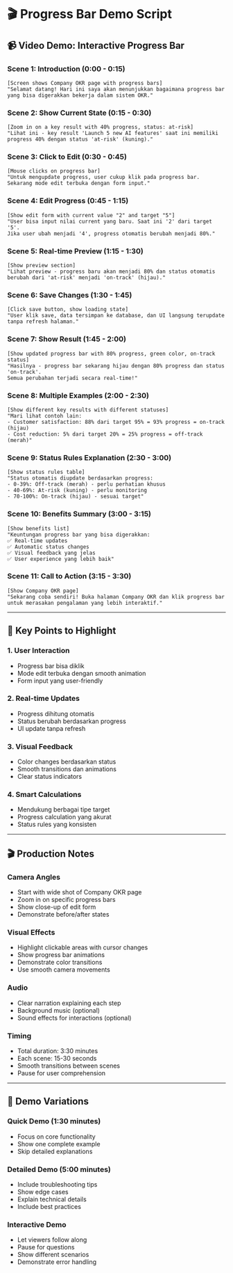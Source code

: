 # 🎬 Progress Bar Demo Script

## 📹 Video Demo: Interactive Progress Bar

### **Scene 1: Introduction (0:00 - 0:15)**
```
[Screen shows Company OKR page with progress bars]
"Selamat datang! Hari ini saya akan menunjukkan bagaimana progress bar yang bisa digerakkan bekerja dalam sistem OKR."
```

### **Scene 2: Show Current State (0:15 - 0:30)**
```
[Zoom in on a key result with 40% progress, status: at-risk]
"Lihat ini - key result 'Launch 5 new AI features' saat ini memiliki progress 40% dengan status 'at-risk' (kuning)."
```

### **Scene 3: Click to Edit (0:30 - 0:45)**
```
[Mouse clicks on progress bar]
"Untuk mengupdate progress, user cukup klik pada progress bar. Sekarang mode edit terbuka dengan form input."
```

### **Scene 4: Edit Progress (0:45 - 1:15)**
```
[Show edit form with current value "2" and target "5"]
"User bisa input nilai current yang baru. Saat ini '2' dari target '5'. 
Jika user ubah menjadi '4', progress otomatis berubah menjadi 80%."
```

### **Scene 5: Real-time Preview (1:15 - 1:30)**
```
[Show preview section]
"Lihat preview - progress baru akan menjadi 80% dan status otomatis berubah dari 'at-risk' menjadi 'on-track' (hijau)."
```

### **Scene 6: Save Changes (1:30 - 1:45)**
```
[Click save button, show loading state]
"User klik save, data tersimpan ke database, dan UI langsung terupdate tanpa refresh halaman."
```

### **Scene 7: Show Result (1:45 - 2:00)**
```
[Show updated progress bar with 80% progress, green color, on-track status]
"Hasilnya - progress bar sekarang hijau dengan 80% progress dan status 'on-track'. 
Semua perubahan terjadi secara real-time!"
```

### **Scene 8: Multiple Examples (2:00 - 2:30)**
```
[Show different key results with different statuses]
"Mari lihat contoh lain:
- Customer satisfaction: 88% dari target 95% = 93% progress = on-track (hijau)
- Cost reduction: 5% dari target 20% = 25% progress = off-track (merah)"
```

### **Scene 9: Status Rules Explanation (2:30 - 3:00)**
```
[Show status rules table]
"Status otomatis diupdate berdasarkan progress:
- 0-39%: Off-track (merah) - perlu perhatian khusus
- 40-69%: At-risk (kuning) - perlu monitoring
- 70-100%: On-track (hijau) - sesuai target"
```

### **Scene 10: Benefits Summary (3:00 - 3:15)**
```
[Show benefits list]
"Keuntungan progress bar yang bisa digerakkan:
✅ Real-time updates
✅ Automatic status changes
✅ Visual feedback yang jelas
✅ User experience yang lebih baik"
```

### **Scene 11: Call to Action (3:15 - 3:30)**
```
[Show Company OKR page]
"Sekarang coba sendiri! Buka halaman Company OKR dan klik progress bar untuk merasakan pengalaman yang lebih interaktif."
```

---

## 🎯 **Key Points to Highlight**

### **1. User Interaction**
- Progress bar bisa diklik
- Mode edit terbuka dengan smooth animation
- Form input yang user-friendly

### **2. Real-time Updates**
- Progress dihitung otomatis
- Status berubah berdasarkan progress
- UI update tanpa refresh

### **3. Visual Feedback**
- Color changes berdasarkan status
- Smooth transitions dan animations
- Clear status indicators

### **4. Smart Calculations**
- Mendukung berbagai tipe target
- Progress calculation yang akurat
- Status rules yang konsisten

---

## 🎬 **Production Notes**

### **Camera Angles**
- Start with wide shot of Company OKR page
- Zoom in on specific progress bars
- Show close-up of edit form
- Demonstrate before/after states

### **Visual Effects**
- Highlight clickable areas with cursor changes
- Show progress bar animations
- Demonstrate color transitions
- Use smooth camera movements

### **Audio**
- Clear narration explaining each step
- Background music (optional)
- Sound effects for interactions (optional)

### **Timing**
- Total duration: 3:30 minutes
- Each scene: 15-30 seconds
- Smooth transitions between scenes
- Pause for user comprehension

---

## 🚀 **Demo Variations**

### **Quick Demo (1:30 minutes)**
- Focus on core functionality
- Show one complete example
- Skip detailed explanations

### **Detailed Demo (5:00 minutes)**
- Include troubleshooting tips
- Show edge cases
- Explain technical details
- Include best practices

### **Interactive Demo**
- Let viewers follow along
- Pause for questions
- Show different scenarios
- Demonstrate error handling
